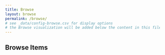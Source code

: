 ```yaml
---
title: Browse
layout: browse
permalink: /browse/
# see _data/config-browse.csv for display options
# the Browse visualization will be added below the content in this file
---
```


## Browse Items
